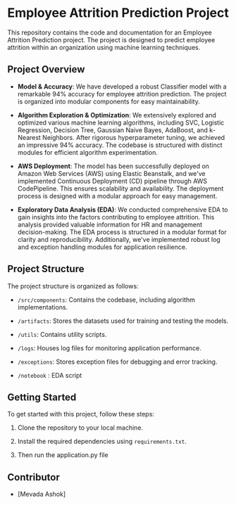 # Employee Attrition Prediction Project

This repository contains the code and documentation for an Employee Attrition Prediction project. The project is designed to predict employee attrition within an organization using machine learning techniques.

## Project Overview

- **Model & Accuracy**: We have developed a robust  Classifier model with a remarkable 94% accuracy for employee attrition prediction. The project is organized into modular components for easy maintainability.

- **Algorithm Exploration & Optimization**: We extensively explored and optimized various machine learning algorithms, including SVC, Logistic Regression, Decision Tree, Gaussian Naive Bayes, AdaBoost, and k-Nearest Neighbors. After rigorous hyperparameter tuning, we achieved an impressive 94% accuracy. The codebase is structured with distinct modules for efficient algorithm experimentation.

- **AWS Deployment**: The model has been successfully deployed on Amazon Web Services (AWS) using Elastic Beanstalk, and we've implemented Continuous Deployment (CD) pipeline through AWS CodePipeline. This ensures scalability and availability. The deployment process is designed with a modular approach for easy management.

- **Exploratory Data Analysis (EDA)**: We conducted comprehensive EDA to gain insights into the factors contributing to employee attrition. This analysis provided valuable information for HR and management decision-making. The EDA process is structured in a modular format for clarity and reproducibility. Additionally, we've implemented robust log and exception handling modules for application resilience.

## Project Structure

The project structure is organized as follows:

- `/src/components`: Contains the codebase, including algorithm implementations.

- `/artifacts`: Stores the datasets used for training and testing the models.

- `/utils`: Contains utility scripts.

- `/logs`: Houses log files for monitoring application performance.

- `/exceptions`: Stores exception files for debugging and error tracking.

- `/notebook` : EDA script

## Getting Started

To get started with this project, follow these steps:

1. Clone the repository to your local machine.
   
2. Install the required dependencies using `requirements.txt`.

3. Then run the application.py file


## Contributor

- [Mevada Ashok]


